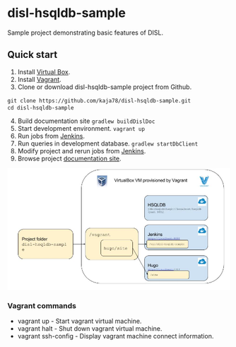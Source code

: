 # disl-hsqldb-sample
Sample project demonstrating basic features of DISL.

## Quick start

1. Install [Virtual Box](https://www.virtualbox.org/).
2. Install [Vagrant](https://www.vagrantup.com/downloads.html).
3. Clone or download disl-hsqldb-sample project from Github.
```
git clone https://github.com/kaja78/disl-hsqldb-sample.git
cd disl-hsqldb-sample
```
4. Build documentation site `gradlew buildDislDoc`
5. Start development environment. `vagrant up`
6. Run jobs from [Jenkins](http://localhost:8080).
7. Run queries in development database. `gradlew startDbClient`
8. Modify project and rerun jobs from [Jenkins](http://localhost:8080).
9. Browse project [documentation site](http://localhost:1313). 
    
![disl-hsqldb-sample development environment provisioned by Vagrant](disl-vagrant-box.jpg)    

### Vagrant commands

* vagrant up - Start vagrant virtual machine.
* vagrant halt - Shut down vagrant virtual machine.
* vagrant ssh-config - Display vagrant machine connect information. 
